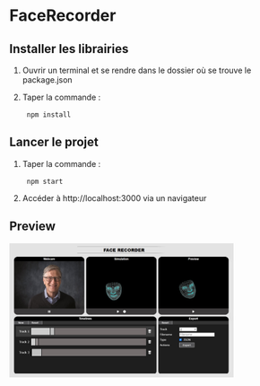 # FaceRecorder

## Installer les librairies

1) Ouvrir un terminal et se rendre dans le dossier où se trouve le package.json
2) Taper la commande :  

        npm install

## Lancer le projet

1) Taper la commande :  
    
        npm start

2) Accéder à http://localhost:3000 via un navigateur

## Preview

<img src="/assets/preview.jpg?raw=true" alt="preview" style="width: 400px;"/>
